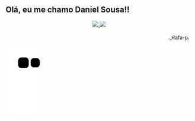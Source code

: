 ## Olá, eu me chamo Daniel Sousa!!

<div align="center">
  <a href="https://github.com/rafaballerini">
  <img height="180em" src="https://github-readme-stats.vercel.app/api?username=Danxss&show_icons=true&include_all_commits=true&count_private=true&icon_color=3c02a8&title_color=ffffff&bg_color=202021&text_color=808080&custom_title=Meus status"/>
  <img height="180em" src="https://github-readme-stats.vercel.app/api/top-langs/?username=Danxss&layout=compact&langs_count=5&title_color=ffffff&bg_color=202021"/>
</div>

<div style="display: inline_block;"><br>
  <img align="right" alt="Rafa-pic" height="150" style="border-radius:50px;" src="https://media.discordapp.net/attachments/895727176555569163/921545231302803476/7065_DtKG6GOT.png?width=676&height=676">
</div>
  
  ##
  
  <div>    

  ![Snake animation](https://github.com/Danxss/Danxss/blob/output/github-contribution-grid-snake.svg)

</div>
